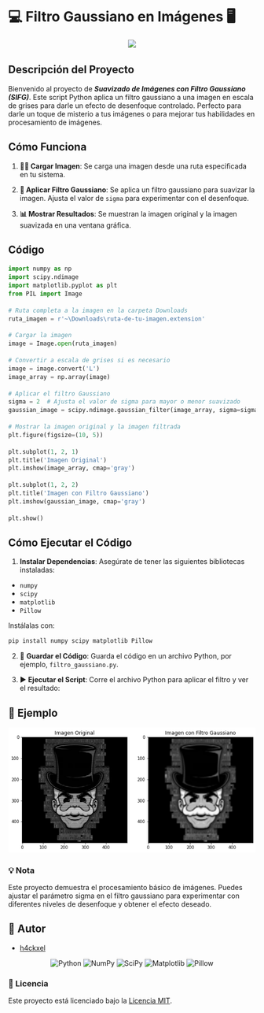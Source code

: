 # 💻 **Filtro Gaussiano en Imágenes** 🖥️

<div align="center">
<img src="https://developer.ridgerun.com/wiki/images/6/62/GstVPI_Gaussian_filter.gif"/>
</div>

## **Descripción del Proyecto**

Bienvenido al proyecto de ***Suavizado de Imágenes con Filtro Gaussiano (SIFG)***. Este script Python aplica un filtro gaussiano a una imagen en escala de grises para darle un efecto de desenfoque controlado. Perfecto para darle un toque de misterio a tus imágenes o para mejorar tus habilidades en procesamiento de imágenes.

## **Cómo Funciona**

1. **🕵️‍♂️ Cargar Imagen**: Se carga una imagen desde una ruta especificada en tu sistema.

2. **🔬 Aplicar Filtro Gaussiano**: Se aplica un filtro gaussiano para suavizar la imagen. Ajusta el valor de `sigma` para experimentar con el desenfoque.

3. **📊 Mostrar Resultados**: Se muestran la imagen original y la imagen suavizada en una ventana gráfica.

## **Código**

```python
import numpy as np
import scipy.ndimage
import matplotlib.pyplot as plt
from PIL import Image

# Ruta completa a la imagen en la carpeta Downloads
ruta_imagen = r'~\Downloads\ruta-de-tu-imagen.extension'

# Cargar la imagen
image = Image.open(ruta_imagen)

# Convertir a escala de grises si es necesario
image = image.convert('L')
image_array = np.array(image)

# Aplicar el filtro Gaussiano
sigma = 2  # Ajusta el valor de sigma para mayor o menor suavizado
gaussian_image = scipy.ndimage.gaussian_filter(image_array, sigma=sigma)

# Mostrar la imagen original y la imagen filtrada
plt.figure(figsize=(10, 5))

plt.subplot(1, 2, 1)
plt.title('Imagen Original')
plt.imshow(image_array, cmap='gray')

plt.subplot(1, 2, 2)
plt.title('Imagen con Filtro Gaussiano')
plt.imshow(gaussian_image, cmap='gray')

plt.show()
```
## Cómo Ejecutar el Código
1. **Instalar Dependencias**: Asegúrate de tener las siguientes bibliotecas instaladas:
  - `numpy`
  - `scipy`
  - `matplotlib`
  - `Pillow`

Instálalas con:
```bash
pip install numpy scipy matplotlib Pillow
```

2. 💾 **Guardar el Código**: Guarda el código en un archivo Python, por ejemplo, `filtro_gaussiano.py`.

3. ▶️ **Ejecutar el Script**: Corre el archivo Python para aplicar el filtro y ver el resultado:

## 📸 Ejemplo

<div align="center">
<img src="FiltroGaussiano.png"/>
</div>

### 💡 Nota
Este proyecto demuestra el procesamiento básico de imágenes. Puedes ajustar el parámetro sigma en el filtro gaussiano para experimentar con diferentes niveles de desenfoque y obtener el efecto deseado.

## 🤖 Autor
 - [h4ckxel](https://github.com/h4ckxel)

<div align="center">

![Python](https://img.shields.io/badge/Python-3776AB?style=for-the-badge&logo=python&logoColor=white)
![NumPy](https://img.shields.io/badge/NumPy-013243?style=for-the-badge&logo=numpy&logoColor=white)
![SciPy](https://img.shields.io/badge/SciPy-8CA1A5?style=for-the-badge&logo=scipy&logoColor=white)
![Matplotlib](https://img.shields.io/badge/Matplotlib-007ACC?style=for-the-badge&logo=matplotlib&logoColor=white)
![Pillow](https://img.shields.io/badge/Pillow-EB0028?style=for-the-badge&logo=pillow&logoColor=white)

</div>

### 📜 Licencia
Este proyecto está licenciado bajo la [Licencia MIT](https://opensource.org/licenses/MIT).

